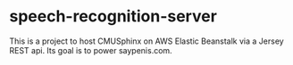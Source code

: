 # speech-recognition-server

This is a project to host CMUSphinx on AWS Elastic Beanstalk via a Jersey REST api. Its goal is to power saypenis.com.
